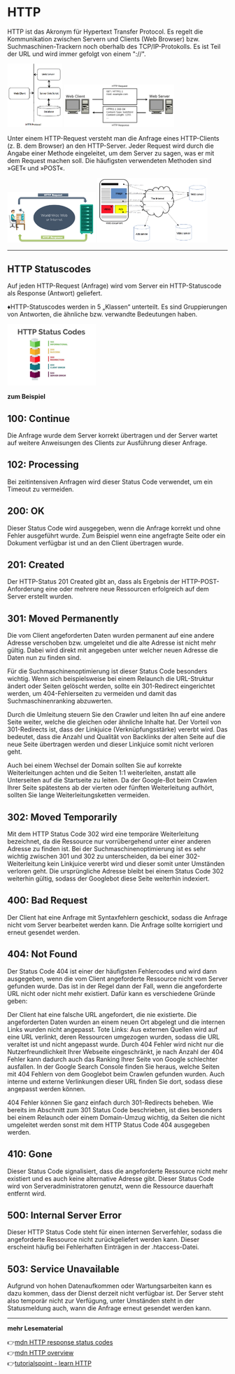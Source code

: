 # HTTP 

HTTP ist das Akronym für Hypertext Transfer Protocol. Es regelt die Kommunikation zwischen Servern und Clients (Web Browser) bzw. Suchmaschinen-Trackern noch oberhalb des TCP/IP-Protokolls. Es ist Teil der URL und wird immer gefolgt von einem "://".

<div>
<img src="http-protocol.gif" alt="http" width="25%">
<img src="req-res.png" alt="req-res" width="50%">
</div>

Unter einem HTTP-Request versteht man die Anfrage eines HTTP-Clients (z. B. dem Browser) an den HTTP-Server. Jeder Request wird durch die Angabe einer Methode eingeleitet, um dem Server zu sagen, was er mit dem Request machen soll. Die häufigsten verwendeten Methoden sind »GET« und »POST«. 

<div>
<img src="user-server.png" alt="user-server" width="40%">
<img src="http.png" alt="http" width="50%">
</div>

---
## HTTP Statuscodes

Auf jeden HTTP-Request (Anfrage) wird vom Server ein HTTP-Statuscode als Response (Antwort) geliefert.

:diamonds:HTTP-Statuscodes werden in 5 „Klassen“ unterteilt. Es sind Gruppierungen von Antworten, die ähnliche bzw. verwandte Bedeutungen haben.

<img src="http-status-codes.jpeg" alt="http status-codes" width="40%">

**zum Beispiel**
## 100: Continue

Die Anfrage wurde dem Server korrekt übertragen und der Server wartet auf weitere Anweisungen des Clients zur Ausführung dieser Anfrage.

## 102: Processing

Bei zeitintensiven Anfragen wird dieser Status Code verwendet, um ein Timeout zu vermeiden.

## 200: OK

Dieser Status Code wird ausgegeben, wenn die Anfrage korrekt und ohne Fehler ausgeführt wurde. Zum Beispiel wenn eine angefragte Seite oder ein Dokument verfügbar ist und an den Client übertragen wurde.

## 201: Created

Der HTTP-Status 201 Created gibt an, dass als Ergebnis der HTTP-POST-Anforderung eine oder mehrere neue Ressourcen erfolgreich auf dem Server erstellt wurden.

## 301: Moved Permanently

Die vom Client angeforderten Daten wurden permanent auf eine andere Adresse verschoben bzw. umgeleitet und die alte Adresse ist nicht mehr gültig. Dabei wird direkt mit angegeben unter welcher neuen Adresse die Daten nun zu finden sind.

Für die Suchmaschinenoptimierung ist dieser Status Code besonders wichtig. Wenn sich beispielsweise bei einem Relaunch die URL-Struktur ändert oder Seiten gelöscht werden, sollte ein 301-Redirect eingerichtet werden, um 404-Fehlerseiten zu vermeiden und damit das Suchmaschinenranking abzuwerten.

Durch die Umleitung steuern Sie den Crawler und leiten Ihn auf eine andere Seite weiter, welche die gleichen oder ähnliche Inhalte hat. Der Vorteil von 301-Redirects ist, dass der Linkjuice (Verknüpfungsstärke) vererbt wird. Das bedeutet, dass die Anzahl und Qualität von Backlinks der alten Seite auf die neue Seite übertragen werden und dieser Linkjuice somit nicht verloren geht.

Auch bei einem Wechsel der Domain sollten Sie auf korrekte Weiterleitungen achten und die Seiten 1:1 weiterleiten, anstatt alle Unterseiten auf die Startseite zu leiten. Da der Google-Bot beim Crawlen Ihrer Seite spätestens ab der vierten oder fünften Weiterleitung aufhört, sollten Sie lange Weiterleitungsketten vermeiden.

## 302: Moved Temporarily

Mit dem HTTP Status Code 302 wird eine temporäre Weiterleitung bezeichnet, da die Ressource nur vorrübergehend unter einer anderen Adresse zu finden ist. Bei der Suchmaschinenoptimierung ist es sehr wichtig zwischen 301 und 302 zu unterscheiden, da bei einer 302-Weiterleitung kein Linkjuice vererbt wird und dieser somit unter Umständen verloren geht. Die ursprüngliche Adresse bleibt bei einem Status Code 302 weiterhin gültig, sodass der Googlebot diese Seite weiterhin indexiert.

## 400: Bad Request

Der Client hat eine Anfrage mit Syntaxfehlern geschickt, sodass die Anfrage nicht vom Server bearbeitet werden kann. Die Anfrage sollte korrigiert und erneut gesendet werden.

## 404: Not Found

Der Status Code 404 ist einer der häufigsten Fehlercodes und wird dann ausgegeben, wenn die vom Client angeforderte Ressource nicht vom Server gefunden wurde. Das ist in der Regel dann der Fall, wenn die angeforderte URL nicht oder nicht mehr existiert. Dafür kann es verschiedene Gründe geben:

Der Client hat eine falsche URL angefordert, die nie existierte.
Die angeforderten Daten wurden an einem neuen Ort abgelegt und die internen Links wurden nicht angepasst.
Tote Links: Aus externen Quellen wird auf eine URL verlinkt, deren Ressourcen umgezogen wurden, sodass die URL veraltet ist und nicht angepasst wurde.
Durch 404 Fehler wird nicht nur die Nutzerfreundlichkeit Ihrer Webseite eingeschränkt, je nach Anzahl der 404 Fehler kann dadurch auch das Ranking Ihrer Seite von Google schlechter ausfallen. In der Google Search Console finden Sie heraus, welche Seiten mit 404 Fehlern von dem Googlebot beim Crawlen gefunden wurden. Auch interne und externe Verlinkungen dieser URL finden Sie dort, sodass diese angepasst werden können.

404 Fehler können Sie ganz einfach durch 301-Redirects beheben. Wie bereits im Abschnitt zum 301 Status Code beschrieben, ist dies besonders bei einem Relaunch oder einem Domain-Umzug wichtig, da Seiten die nicht umgeleitet werden sonst mit dem HTTP Status Code 404 ausgegeben werden.

## 410: Gone

Dieser Status Code signalisiert, dass die angeforderte Ressource nicht mehr existiert und es auch keine alternative Adresse gibt. Dieser Status Code wird von Serveradministratoren genutzt, wenn die Ressource dauerhaft entfernt wird.

## 500: Internal Server Error

Dieser HTTP Status Code steht für einen internen Serverfehler, sodass die angeforderte Ressource nicht zurückgeliefert werden kann. Dieser erscheint häufig bei Fehlerhaften Einträgen in der .htaccess-Datei.

## 503: Service Unavailable

Aufgrund von hohen Datenaufkommen oder Wartungsarbeiten kann es dazu kommen, dass der Dienst derzeit nicht verfügbar ist. Der Server steht also temporär nicht zur Verfügung, unter Umständen steht in der Statusmeldung auch, wann die Anfrage erneut gesendet werden kann.

---

**mehr Lesematerial**

:point_right:[mdn HTTP response status codes](https://developer.mozilla.org/en-US/docs/Web/HTTP/Status)\
:point_right:[mdn HTTP overview](https://developer.mozilla.org/en-US/docs/Web/HTTP/Overview)\
:point_right:[tutorialspoint - learn HTTP](https://www.tutorialspoint.com/http/http_overview.htm)




